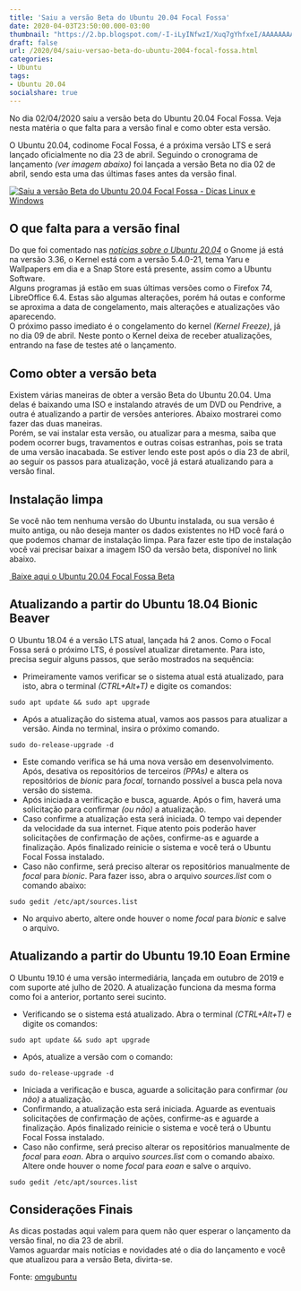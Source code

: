 ```yaml
---
title: 'Saiu a versão Beta do Ubuntu 20.04 Focal Fossa'
date: 2020-04-03T23:50:00.000-03:00
thumbnail: "https://2.bp.blogspot.com/-I-iLyINfwzI/Xuq7gYhfxeI/AAAAAAAAPIE/lzlQtpHwQKcBO1XWyLFVl5YMpSLG1aXBgCNcBGAsYHQ/s1600/Focal_Fossa_Beta.png"
draft: false
url: /2020/04/saiu-versao-beta-do-ubuntu-2004-focal-fossa.html
categories:
- Ubuntu
tags: 
- Ubuntu 20.04
socialshare: true
---
```


No dia 02/04/2020 saiu a versão beta do Ubuntu 20.04 Focal Fossa. Veja nesta matéria o que falta para a versão final e como obter esta versão.

<!--more-->

O Ubuntu 20.04, codinome Focal Fossa, é a próxima versão LTS e será lançado oficialmente no dia 23 de abril. Seguindo o cronograma de lançamento _(ver imagem abaixo)_ foi lançada a versão Beta no dia 02 de abril, sendo esta uma das últimas fases antes da versão final.  
  

[![Saiu a versão Beta do Ubuntu 20.04 Focal Fossa - Dicas Linux e Windows](https://3.bp.blogspot.com/-X30A2rfPnrk/XlxDcxSdXMI/AAAAAAAAOGs/eYJEXchznEsf07hUkpdJfG7THCX8ZD67wCNcBGAsYHQ/s1600/Release.png "Saiu a versão Beta do Ubuntu 20.04 Focal Fossa - Dicas Linux e Windows")](https://3.bp.blogspot.com/-X30A2rfPnrk/XlxDcxSdXMI/AAAAAAAAOGs/eYJEXchznEsf07hUkpdJfG7THCX8ZD67wCNcBGAsYHQ/s1600/Release.png)

  

## O que falta para a versão final

  
Do que foi comentado nas _[notícias sobre o Ubuntu 20.04](https://info.wsouza.com.br/2020/03/noticias-sobre-o-ubuntu-20-04-lts.html)_ o Gnome já está na versão 3.36, o Kernel está com a versão 5.4.0-21, tema Yaru e Wallpapers em dia e a Snap Store está presente, assim como a Ubuntu Software.  
Alguns programas já estão em suas últimas versões como o Firefox 74, LibreOffice 6.4. Estas são algumas alterações, porém há outas e conforme se aproxima a data de congelamento, mais alterações e atualizações vão aparecendo.  
O próximo passo imediato é o congelamento do kernel _(Kernel Freeze)_, já no dia 09 de abril. Neste ponto o Kernel deixa de receber atualizações, entrando na fase de testes até o lançamento.  
  

## Como obter a versão beta

  
Existem várias maneiras de obter a versão Beta do Ubuntu 20.04. Uma delas é baixando uma ISO e instalando através de um DVD ou Pendrive, a outra é atualizando a partir de versões anteriores. Abaixo mostrarei como fazer das duas maneiras.  
Porém, se vai instalar esta versão, ou atualizar para a mesma, saiba que podem ocorrer bugs, travamentos e outras coisas estranhas, pois se trata de uma versão inacabada. Se estiver lendo este post após o dia 23 de abril, ao seguir os passos para atualização, você já estará atualizando para a versão final.  
  

## Instalação limpa

  
Se você não tem nenhuma versão do Ubuntu instalada, ou sua versão é muito antiga, ou não deseja manter os dados existentes no HD você fará o que podemos chamar de instalação limpa. Para fazer este tipo de instalação você vai precisar baixar a imagem ISO da versão beta, disponível no link abaixo.  
  

[ Baixe aqui o Ubuntu 20.04 Focal Fossa Beta](http://cdimage.ubuntu.com/daily-live/current/focal-desktop-amd64.iso)

  
  

## Atualizando a partir do Ubuntu 18.04 Bionic Beaver

  
O Ubuntu 18.04 é a versão LTS atual, lançada há 2 anos. Como o Focal Fossa será o próximo LTS, é possível atualizar diretamente. Para isto, precisa seguir alguns passos, que serão mostrados na sequência:  

*   Primeiramente vamos verificar se o sistema atual está atualizado, para isto, abra o terminal _(CTRL+Alt+T)_ e digite os comandos:
  

`sudo apt update && sudo apt upgrade`

  
*   Após a atualização do sistema atual, vamos aos passos para atualizar a versão. Ainda no terminal, insira o próximo comando.
  

`sudo do-release-upgrade -d`

  
*   Este comando verifica se há uma nova versão em desenvolvimento. Após, desativa os repositórios de terceiros _(PPAs)_ e altera os repositórios de _bionic_ para _focal_, tornando possível a busca pela nova versão do sistema.
*   Após iniciada a verificação e busca, aguarde. Após o fim, haverá uma solicitação para confirmar _(ou não)_ a atualização.
*   Caso confirme a atualização esta será iniciada. O tempo vai depender da velocidade da sua internet. Fique atento pois poderão haver solicitações de confirmação de ações, confirme-as e aguarde a finalização. Após finalizado reinicie o sistema e você terá o Ubuntu Focal Fossa instalado.
*   Caso não confirme, será preciso alterar os repositórios manualmente de _focal_ para _bionic_. Para fazer isso, abra o arquivo _sources.list_ com o comando abaixo:
  

`sudo gedit /etc/apt/sources.list`

  
*   No arquivo aberto, altere onde houver o nome _focal_ para _bionic_ e salve o arquivo.

  

## Atualizando a partir do Ubuntu 19.10 Eoan Ermine

  
O Ubuntu 19.10 é uma versão intermediária, lançada em outubro de 2019 e com suporte até julho de 2020. A atualização funciona da mesma forma como foi a anterior, portanto serei sucinto.  

*   Verificando se o sistema está atualizado. Abra o terminal _(CTRL+Alt+T)_ e digite os comandos:

`sudo apt update && sudo apt upgrade`

  
*   Após, atualize a versão com o comando:

`sudo do-release-upgrade -d`

  
*   Iniciada a verificação e busca, aguarde a solicitação para confirmar _(ou não)_ a atualização.
*   Confirmando, a atualização esta será iniciada. Aguarde as eventuais solicitações de confirmação de ações, confirme-as e aguarde a finalização. Após finalizado reinicie o sistema e você terá o Ubuntu Focal Fossa instalado.
*   Caso não confirme, será preciso alterar os repositórios manualmente de _focal_ para _eoan_. Abra o arquivo _sources.list_ com o comando abaixo. Altere onde houver o nome _focal_ para _eoan_ e salve o arquivo.
  
`sudo gedit /etc/apt/sources.list`

## Considerações Finais

  
As dicas postadas aqui valem para quem não quer esperar o lançamento da versão final, no dia 23 de abril.  
Vamos aguardar mais notícias e novidades até o dia do lançamento e você que atualizou para a versão Beta, divirta-se.  
  
Fonte: [omgubuntu](https://www.omgubuntu.co.uk/2020/04/how-to-upgrade-to-ubuntu-20-04#upgrade-from-19.10)

